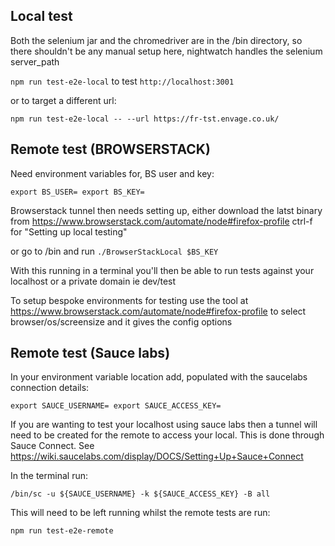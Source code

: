 
## Local test
Both the selenium jar and the chromedriver are in the /bin directory, so there shouldn't be any manual setup here, nightwatch handles the selenium server_path

`npm run test-e2e-local` to test `http://localhost:3001`

or to target a different url:

`npm run test-e2e-local -- --url https://fr-tst.envage.co.uk/`

## Remote test (BROWSERSTACK)

Need environment variables for, BS user and key:

`export BS_USER=
export BS_KEY=`

Browserstack tunnel then needs setting up, either download the latst binary from https://www.browserstack.com/automate/node#firefox-profile ctrl-f for "Setting up local testing"

or go to /bin and run `./BrowserStackLocal $BS_KEY`

With this running in a terminal you'll then be able to run tests against your localhost or a private domain ie dev/test

To setup bespoke environments for testing use the tool at https://www.browserstack.com/automate/node#firefox-profile to select browser/os/screensize and it gives the config options

## Remote test (Sauce labs)

In your environment variable location add, populated with the saucelabs connection details:

`export SAUCE_USERNAME=
export SAUCE_ACCESS_KEY=`

If you are wanting to test your localhost using sauce labs then a tunnel will need to be created for the remote to access your local.  This is done through Sauce Connect.  See https://wiki.saucelabs.com/display/DOCS/Setting+Up+Sauce+Connect

In the terminal run:

`/bin/sc -u ${SAUCE_USERNAME} -k ${SAUCE_ACCESS_KEY} -B all`

This will need to be left running whilst the remote tests are run:

`npm run test-e2e-remote`
